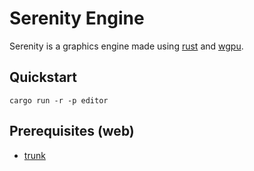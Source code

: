 
# Serenity Engine

Serenity is a graphics engine made using [rust](https://www.rust-lang.org/) and [wgpu](https://wgpu.rs/).

## Quickstart

```
cargo run -r -p editor
```

## Prerequisites (web)

* [trunk](https://trunkrs.dev/)
